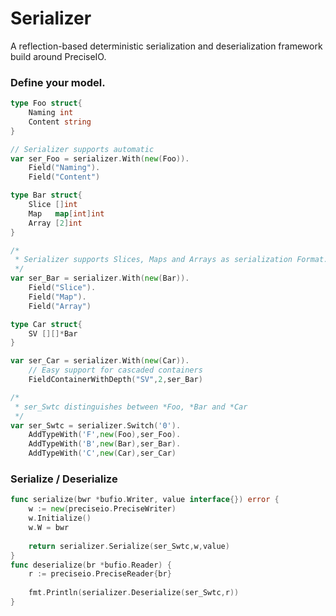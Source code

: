 # Serializer

A reflection-based deterministic serialization and deserialization framework build around PreciseIO.

### Define your model.

```go
type Foo struct{
	Naming int
	Content string
}

// Serializer supports automatic
var ser_Foo = serializer.With(new(Foo)).
	Field("Naming").
	Field("Content")

type Bar struct{
	Slice []int
	Map   map[int]int
	Array [2]int
}

/*
 * Serializer supports Slices, Maps and Arrays as serialization Format.
 */
var ser_Bar = serializer.With(new(Bar)).
	Field("Slice").
	Field("Map").
	Field("Array")

type Car struct{
	SV [][]*Bar
}

var ser_Car = serializer.With(new(Car)).
	// Easy support for cascaded containers
	FieldContainerWithDepth("SV",2,ser_Bar)

/*
 * ser_Swtc distinguishes between *Foo, *Bar and *Car
 */
var ser_Swtc = serializer.Switch('0').
	AddTypeWith('F',new(Foo),ser_Foo).
	AddTypeWith('B',new(Bar),ser_Bar).
	AddTypeWith('C',new(Car),ser_Car)

```

### Serialize / Deserialize

```go
func serialize(bwr *bufio.Writer, value interface{}) error {
	w := new(preciseio.PreciseWriter)
	w.Initialize()
	w.W = bwr
	
	return serializer.Serialize(ser_Swtc,w,value)
}
func deserialize(br *bufio.Reader) {
	r := preciseio.PreciseReader{br}
	
	fmt.Println(serializer.Deserialize(ser_Swtc,r))
}
```


